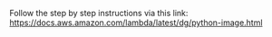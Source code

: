 Follow the step by step instructions via this link: https://docs.aws.amazon.com/lambda/latest/dg/python-image.html